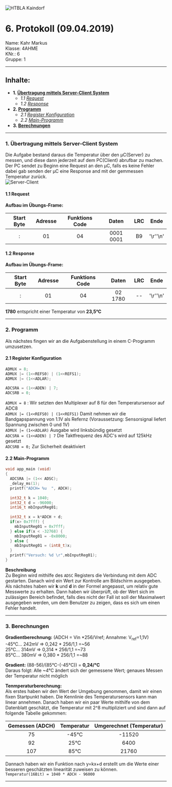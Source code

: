 ![HTBLA Kaindorf](https://github.com/HTLMechatronics/m15-la1-sx/blob/kahmam15/rsz_htl_kaindorf_logosvg.png)
# 6. Protokoll (09.04.2019)
Name: Kahr Markus  
Klasse: 4AHME  
KNr.: 6  
Gruppe: 1  
___

## Inhalte:  

* **1. [Übertragung mittels Server-Client System](#Server-client)**  
   * *1.1 [Request](#request)*  
   * *1.2 [Response](#response)*  
* **2. [Programm](#Programm)**  
   * *2.1 [Register Konfiguration](#Register-Konfiguration)*  
   * *2.2 [Main-Programm](#Main-Programm)*  
* **3. [Berechnungen](#Berechnung)**  
   
___
  <a name="Server-client"></a>
### 1. Übertragung mittels Server-Client System
Die Aufgabe bestand daraus die Temperatur über den µC(Server) zu messen, und diese dann jederzeit auf dem PC(Client) abrufbar zu machen. Der PC sendet zu Beginn eine Request an den µC, falls es keine Fehler dabei gab senden der µC eine Response and mit der gemmessen Temperatur zurück.  
![Server-Client](https://github.com/HTLMechatronics/m15-la1-sx/blob/kahmam15/rsz_server-client-modbus.png)
  

<a name="request"></a>
#### 1.1 Request  
**Aufbau im Übungs-Frame:**

| Start Byte | Adresse | Funktions Code |  Daten  | LRC |  Ende  |
|:----------:|:-------:|:--------------:|:-------:|:---:|:------:|  
|     :      |    01   |       04       |0001 0001|  B9 |'\r''\n'|

  
    
<a name="response"></a>
#### 1.2 Response  
**Aufbau im Übungs-Frame:**

| Start Byte | Adresse | Funktions Code | Daten | LRC |  Ende  |
|:----------:|:-------:|:--------------:|:-----:|:---:|:------:|  
|     :      |    01   |       04       |02 1780| --  |'\r''\n'|
  
**1780** entspricht einer Temperatur von **23,5°C**
___  

<a name="Programm"></a>
### 2. Programm
Als nächstes fingen wir an die Aufgabenstellung in einem C-Programm umzusetzen.  
  

<a name="Register-Konfiguration"></a>
#### 2.1 Register Konfiguration

``` c
ADMUX = 8;
ADMUX |= (1<<REFS0) | (1<<REFS1);
ADMUX |= (1<<ADLAR);
  
ADCSRA = (1<<ADEN) | 7;
ADCSRB = 0;
```
```ADMUX = 8``` : Wir setzten den Multiplexer auf 8 für den Temperatursensor auf ADC8  
```ADMUX |= (1<<REFS0) | (1<<REFS1)``` Damit nehmen wir die Bandgapspannung von 1.1V als Refernz (Voraussetzung: Sensorsignal liefert Spannung zwischen 0 und 1V)  
```ADMUX |= (1<<ADLAR)``` Ausgabe wird linksbündig gesetzt  
```ADCSRA = (1<<ADEN) | 7``` Die Taktfrequenz des ADC's wird auf 125kHz gesetzt  
```ADCSRB = 0;``` Zur Sicherheit deaktiviert  
  
    
<a name="Main-Programm"></a>
#### 2.2 Main-Programm
```c
void app_main (void)
{
  ADCSRA |= (1<< ADSC);
  _delay_ms(1);
  printf("ADCH= %u  ", ADCH);
  
  int32_t k = 1040;
  int32_t d = -96000;
  int16_t mbInputReg01;
  
  int32_t x = k*ADCH + d;
  if(x> 0x7fff) {
    mbInputReg01 = 0x7fff;
  } else if(x < -32768) {
    mbInputReg01 = -0x8000;
  } else {
    mbInputReg01 = (int8_t)x;
  }
  printf("Versuch: %d \r",mbInputReg01);
}
```  
**Beschreibung**  
Zu Beginn wird mithilfe des ```ADSC``` Registers die Verbindung mit dem ADC gestarten. Danach wird ein Wert zur Kontrolle am Bildschirm ausgegeben. Als nächstes haben wir **k** und **d** in der Formel angepasst, um relativ gute Messwerte zu erhalten. Dann haben wir überprüft, ob der Wert sich im zulässigen Bereich befindet, falls dies nicht der Fall ist soll der Maximalwert ausgegeben werden, um dem Benutzer zu zeigen, dass es sich um einen Fehler handelt.
___
  
<a name="Berechnung"></a>
### 3. Berechnungen 

**Gradientberechnung:**  (ADCH = Vin *256/Vref; Annahme: V<sub>ref</sub>=1,1V)  
-45°C… 242mV => 0,242 * 256/1,1 =~56  
 25°C… 314mV => 0,314 * 256/1,1 =~73  
 85°C… 380mV => 0,380 * 256/1,1 =~88  
   
 **Gradient:** (88-56)/(85°C-(-45°C)) = **0,24/°C**   
 Daraus folgt: Alle ~4°C ändert sich der gemessene Wert; genaues Messen der Temperatur nicht möglich  
   
**Tenmperaturberechnung:**  
Als erstes haben wir den Wert der Umgebung genommen, damit wir einen fixen Startpunkt haben. Die Kennlinie des Temperatursensors kann man linear annehmen. Danach haben wir ein paar Werte mithilfe von dem Datenblatt geschätzt, die Temperatur mit 2^8 multipliziert und sind dann auf folgende Tabelle gekommen:

| Gemessen (ADCH) |Temperatur| Umgerechnet (Temperatur) |
|:---------------:|:--------:|:------------------------:|
|    75           |-45°C     |    -11520                |  
|    92           |25°C      |     6400                 |
|    107          |85°C      |    21760                 |
  
Dannach haben wir ein Funktion nach y=kx+d erstellt um die Werte einer besseren geschätzten linearität zuweisen zu können.  
```Temperatur(16Bit) = 1040 * ADCH - 96000```  
  
___  


